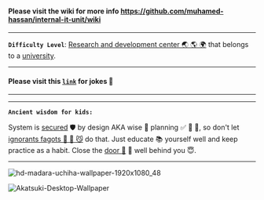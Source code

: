 #### Please visit the wiki for more info https://github.com/muhamed-hassan/internal-it-unit/wiki

***

**`Difficulty Level`**: [Research and development center 🌏 🌎 🌍](https://en.wikipedia.org/wiki/Research_and_development) that belongs to a [university](https://en.wikipedia.org/wiki/University).

***

#### Please visit this [`link`](https://github.com/muhamed-hassan/internal-it-unit/wiki/Jokes-section-in-data-centers) for jokes 🤣

***
***

**`Ancient wisdom for kids:`** 

System is [secured](https://en.wikipedia.org/wiki/Security) 🛡 by design AKA wise 🧠 planning ✅ 💯 📝, so don't let [ignorants fagots 🤡 🎠 😼](https://github.com/muhamed-hassan/production_deployment_syndrome/wiki/Bad-examples-of-parents) do that. Just educate 📚 yourself well and keep practice as a habit. Close the [door 🚪](https://en.wikipedia.org/wiki/Gate) 💯 well behind you 😇.

***

![hd-madara-uchiha-wallpaper-1920x1080_48](https://user-images.githubusercontent.com/17825804/219564495-6f3ca3cc-6576-4ebc-b977-00b123af45af.jpg)

![Akatsuki-Desktop-Wallpaper](https://user-images.githubusercontent.com/17825804/233147949-8b123603-3184-48be-bf47-876ce8832112.jpg)
